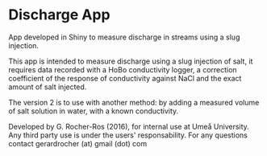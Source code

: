 # Discharge App
App developed in Shiny to measure discharge in streams using a slug injection. 

This app is intended to measure discharge using a slug injection of salt, it requires data recorded with a HoBo conductivity logger, a correction coefficient of the response of conductivity against NaCl and the exact amount of salt injected.

The version 2 is to use with another method: by adding a measured volume of salt solution in water, with a known conductivity.

Developed by G. Rocher-Ros (2016),  for internal use at Umeå University. 
Any third party use is under the users' responsability. For any questions contact gerardrocher (at) gmail (dot) com
